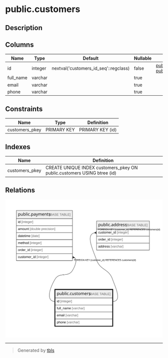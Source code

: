 # public.customers

## Description

## Columns

| Name | Type | Default | Nullable | Children | Parents | Comment |
| ---- | ---- | ------- | -------- | -------- | ------- | ------- |
| id | integer | nextval('customers_id_seq'::regclass) | false | [public.payments](public.payments.md) [public.address](public.address.md) |  |  |
| full_name | varchar |  | true |  |  |  |
| email | varchar |  | true |  |  |  |
| phone | varchar |  | true |  |  |  |

## Constraints

| Name | Type | Definition |
| ---- | ---- | ---------- |
| customers_pkey | PRIMARY KEY | PRIMARY KEY (id) |

## Indexes

| Name | Definition |
| ---- | ---------- |
| customers_pkey | CREATE UNIQUE INDEX customers_pkey ON public.customers USING btree (id) |

## Relations

![er](public.customers.svg)

---

> Generated by [tbls](https://github.com/k1LoW/tbls)

